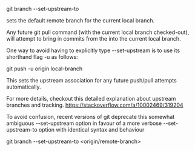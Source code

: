 git branch --set-upstream-to <remote-branch>

sets the default remote branch for the current local branch.

Any future git pull command (with the current local branch checked-out),
will attempt to bring in commits from the <remote-branch> into the current local branch.

One way to avoid having to explicitly type --set-upstream is to use its shorthand flag -u as follows:

git push -u origin local-branch

This sets the upstream association for any future push/pull attempts automatically.

For more details, checkout this detailed explanation about upstream branches and tracking.
https://stackoverflow.com/a/10002469/319204

To avoid confusion, recent versions of git deprecate this somewhat ambiguous --set-upstream option in favour of a more verbose --set-upstream-to option with identical syntax and behaviour

git branch --set-upstream-to <origin/remote-branch>